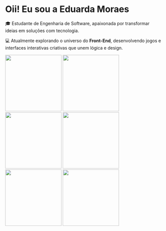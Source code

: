 # Oii! Eu sou a Eduarda Moraes

🎓 Estudante de Engenharia de Software, apaixonada por transformar ideias em soluções com tecnologia.

💻 Atualmente explorando o universo do **Front-End**, desenvolvendo jogos e interfaces interativas criativas que unem lógica e design.

<div>
  <img height="180em" src="https://github-readme-stats.vercel.app/api?username=moraeseduardaa&show_icons=true&theme=radical&count_private=true&bg_color=00000000"/>
   <img height="180em" src="https://github-readme-stats.vercel.app/api?username=moraeseduardaa&show_icons=true&theme=panda&count_private=true&bg_color=00000000"/>
   <img height="180em" src="https://github-readme-stats.vercel.app/api?username=moraeseduardaa&show_icons=true&theme=outrun&count_private=true&bg_color=00000000"/>
   <img height="180em" src="https://github-readme-stats.vercel.app/api?username=moraeseduardaa&show_icons=true&theme=omni&count_private=true&bg_color=00000000"/>
   <img height="180em" src="https://github-readme-stats.vercel.app/api?username=moraeseduardaa&show_icons=true&theme=jolly&count_private=true&bg_color=00000000"/>


  
  <img height="180em" src="https://github-readme-stats.vercel.app/api/top-langs/?username=moraeseduardaa&layout=compact&langs_count=16&theme=dracula&bg_color=00000000"/>
</div>






